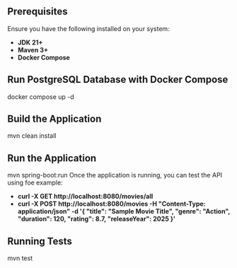 ## Prerequisites

Ensure you have the following installed on your system:

- **JDK 21+**
- **Maven 3+**
- **Docker Compose**


## Run PostgreSQL Database with Docker Compose
docker compose up -d

## Build the Application
mvn clean install

## Run the Application
mvn spring-boot:run
Once the application is running, you can test the API using foe example:
- **curl -X GET http://localhost:8080/movies/all**
- **curl -X POST http://localhost:8080/movies -H "Content-Type: application/json" -d '{ "title": "Sample Movie Title", "genre": "Action", "duration": 120, "rating": 8.7, "releaseYear": 2025 }'**


## Running Tests
mvn test



